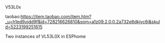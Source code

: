

V53L0x

taobao:https://item.taobao.com/item.htm?_u=h1ed9ujdd9f&id=728216626810&spm=a1z09.2.0.0.2a732e8dkjyc6i&skuId=5223199251615




Two instances of VL53L0X in ESPhome
